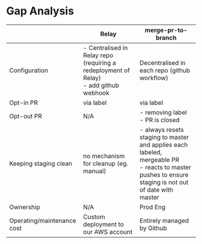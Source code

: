 # Gap Analysis

||Relay|merge-pr-to-branch|
|---|---|--|
|Configuration|- Centralised in Relay repo (requiring a redeployment of Relay)<br/>- add github webhook|Decentralised in each repo (github workflow)|
|Opt-in PR|via label|via label|
|Opt-out PR|N/A|- removing label<br/>- PR is closed|
|Keeping staging clean|no mechanism for cleanup (eg. manual)|- always resets staging to master and applies each labeled, mergeable PR<br/>- reacts to master pushes to ensure staging is not out of date with master| 
|Ownership|N/A|Prod Eng|
|Operating/maintenance cost|Custom deployment to our AWS account|Entirely managed by Github|
